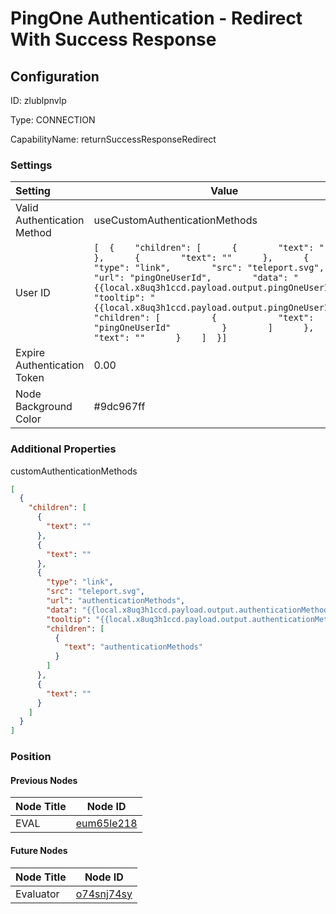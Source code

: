# PingOne Authentication - Redirect With Success Response
## Configuration
ID:  zlublpnvlp

Type: CONNECTION 

CapabilityName: returnSuccessResponseRedirect

### Settings
| Setting | Value  |
| :------------------------ | ---------------------------------------- |
| Valid Authentication Method | useCustomAuthenticationMethods
| User ID |```[  {    "children": [      {        "text": ""      },      {        "text": ""      },      {        "type": "link",        "src": "teleport.svg",        "url": "pingOneUserId",        "data": "{{local.x8uq3h1ccd.payload.output.pingOneUserId}}",        "tooltip": "{{local.x8uq3h1ccd.payload.output.pingOneUserId}}",        "children": [          {            "text": "pingOneUserId"          }        ]      },      {        "text": ""      }    ]  }] ```|
| Expire Authentication Token | 0.00 |
| Node Background Color | #9dc967ff | 






### Additional Properties
customAuthenticationMethods
```json 
[
  {
    "children": [
      {
        "text": ""
      },
      {
        "text": ""
      },
      {
        "type": "link",
        "src": "teleport.svg",
        "url": "authenticationMethods",
        "data": "{{local.x8uq3h1ccd.payload.output.authenticationMethods}}",
        "tooltip": "{{local.x8uq3h1ccd.payload.output.authenticationMethods}}",
        "children": [
          {
            "text": "authenticationMethods"
          }
        ]
      },
      {
        "text": ""
      }
    ]
  }
]
```





### Position

#### Previous Nodes
| Node Title | Node ID |
| :------------- | ------------ |
| EVAL | [eum65le218](./eum65le218.md) | 
 
 #### Future Nodes
| Node Title | Node ID |
| :------------- | ------------ |
| Evaluator |[o74snj74sy](./o74snj74sy.md) | 